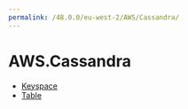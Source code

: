 ```yaml
---
permalink: /48.0.0/eu-west-2/AWS/Cassandra/
---
```


# AWS.Cassandra



* [Keyspace](Keyspace.md)
* [Table](Table.md)